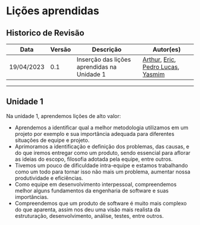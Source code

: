 # Lições aprendidas

## Historico de Revisão

| Data     | Versão | Descrição                  | Autor(es)                                                                          |
|----------|--------|----------------------------|---------------------------------------------------------------------------------------------|
|19/04/2023|   0.1  | Inserção das lições aprendidas na Unidade 1  |[Arthur](https://github.com/Arthrok), [Eric](https://github.com/ericbky), [Pedro Lucas](https://github.com/lucasdray), [Yasmim](https://github.com/yaskisoba)|

----------------------------------------------------------------
## Unidade 1

Na unidade 1, aprendemos lições de alto valor:

- Aprendemos a identificar qual a melhor metodologia utilizamos em um projeto por exemplo e sua importância adequada para diferentes situações de equipe e projeto.
- Aprimoramos a identificação e definição dos problemas, das causas, e do que iremos entregar como um produto, sendo essencial para aflorar as ideias do escopo, filosofia adotada pela equipe, entre outros.
- Tivemos um pouco de dificuldade intra-equipe e estamos trabalhando como um todo para tornar isso não mais um problema, aumentar nossa produtividade e eficiências.
- Como equipe em desenvolvimento interpessoal, compreendemos melhor alguns fundamentos da engenharia de software e suas importâncias.
- Compreendemos que um produto de software é muito mais complexo do que aparenta, assim nos deu uma visão mais realista da estruturação, desenvolvimento, análise, testes, entre outros.
